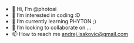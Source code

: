 - 👋 Hi, I’m @photoai
- 👀 I’m interested in coding :D
- 🌱 I’m currently learning PHYTON ;)
- 💞️ I’m looking to collaborate on ...
- 📫 How to reach me andrej.isakovic@gmail.com

<!---
photoai/photoai is a ✨ special ✨ repository because its `README.md` (this file) appears on your GitHub profile.
You can click the Preview link to take a look at your changes.
--->
